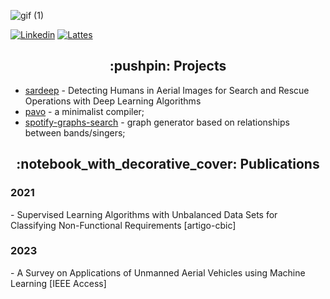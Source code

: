![gif (1)](https://user-images.githubusercontent.com/58193125/151248816-b08a0c05-3179-49fb-8376-a0cf096c6e44.gif)


<p align="left">
<a href="https://www.linkedin.com/in/karolayne-teixeira/"><img alt="Linkedin" src="https://img.shields.io/badge/linkedin-blue.svg"/></a>
<a href="http://lattes.cnpq.br/2074137700305766"><img alt="Lattes" src="https://img.shields.io/badge/lattes-orange.svg"/></a>
</p>


<h2 align="center">:pushpin: Projects</h2>

- [sardeep] - Detecting Humans in Aerial Images for Search and Rescue Operations with Deep Learning Algorithms
- [pavo] - a minimalist compiler;
- [spotify-graphs-search] - graph generator based on relationships between bands/singers; 

<h2 align="center">:notebook_with_decorative_cover: Publications</h2>

<h3 align="left">2021</h3>
- Supervised Learning Algorithms with Unbalanced Data Sets for Classifying Non-Functional Requirements [artigo-cbic]

<h3 align="left">2023</h3>
- A Survey on Applications of Unmanned Aerial Vehicles using Machine Learning [IEEE Access]

[//]: #

   [pavo]: <https://github.com/AFKaro/Pavo>
   [spotify-graphs-search]: <https://github.com/AFKaro/Spotify_Graphs_Search>
   [sardeep]: <https://github.com/AFKaro/SARDeep>
   [artigo-cbic]: <https://sbic.org.br/wp-content/uploads/2021/09/pdf/CBIC_2021_paper_125.pdf>
